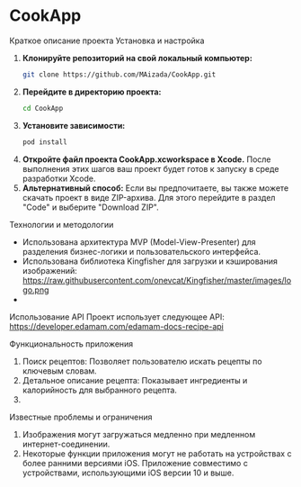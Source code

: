# CookApp
Краткое описание проекта 
 Установка и настройка
1. **Клонируйте репозиторий на свой локальный компьютер:**
    ```bash
    git clone https://github.com/MAizada/CookApp.git
    ```
2. **Перейдите в директорию проекта:**
    ```bash
    cd CookApp
    ```
3. **Установите зависимости:**
    ```bash
    pod install
    ```
4. **Откройте файл проекта CookApp.xcworkspace в Xcode.**
   После выполнения этих шагов ваш проект будет готов к запуску в среде разработки Xcode.
5. **Альтернативный способ:**
   Если вы предпочитаете, вы также можете скачать проект в виде ZIP-архива. Для этого перейдите в раздел "Code" и выберите "Download ZIP".
   
Технологии и методологии
* Использована архитектура MVP (Model-View-Presenter) для разделения бизнес-логики и пользовательского интерфейса.
* Использована библиотека Kingfisher для загрузки и кэширования изображений: https://raw.githubusercontent.com/onevcat/Kingfisher/master/images/logo.png
* 
Использование API
Проект использует следующее API: https://developer.edamam.com/edamam-docs-recipe-api

Функциональность приложения
1. Поиск рецептов: Позволяет пользователю искать рецепты по ключевым словам.
2. Детальное описание рецепта: Показывает ингредиенты и калорийность для выбранного рецепта.
3. 
Известные проблемы и ограничения
1. Изображения могут загружаться медленно при медленном интернет-соединении.
2.  Некоторые функции приложения могут не работать на устройствах с более ранними версиями iOS. Приложение совместимо с устройствами, использующими iOS версии 10 и выше.
